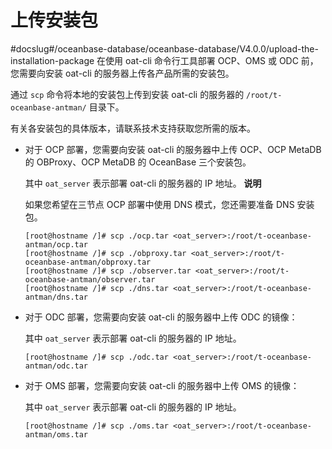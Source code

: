 # 上传安装包
#docslug#/oceanbase-database/oceanbase-database/V4.0.0/upload-the-installation-package
在使用 oat-cli 命令行工具部署 OCP、OMS 或 ODC 前，您需要向安装 oat-cli 的服务器上传各产品所需的安装包。

通过 `scp` 命令将本地的安装包上传到安装 oat-cli 的服务器的 `/root/t-oceanbase-antman/` 目录下。

有关各安装包的具体版本，请联系技术支持获取您所需的版本。

* 对于 OCP 部署，您需要向安装 oat-cli 的服务器中上传 OCP、OCP MetaDB 的 OBProxy、OCP MetaDB 的 OceanBase 三个安装包。

  其中 `oat_server` 表示部署 oat-cli 的服务器的 IP 地址。
  **说明**

  如果您希望在三节点 OCP 部署中使用 DNS 模式，您还需要准备 DNS 安装包。

  ```shell
  [root@hostname /]# scp ./ocp.tar <oat_server>:/root/t-oceanbase-antman/ocp.tar
  [root@hostname /]# scp ./obproxy.tar <oat_server>:/root/t-oceanbase-antman/obproxy.tar
  [root@hostname /]# scp ./observer.tar <oat_server>:/root/t-oceanbase-antman/observer.tar
  [root@hostname /]# scp ./dns.tar <oat_server>:/root/t-oceanbase-antman/dns.tar
  ```

* 对于 ODC 部署，您需要向安装 oat-cli 的服务器中上传 ODC 的镜像：

  其中 `oat_server` 表示部署 oat-cli 的服务器的 IP 地址。

  ```shell
  [root@hostname /]# scp ./odc.tar <oat_server>:/root/t-oceanbase-antman/odc.tar
  ```

* 对于 OMS 部署，您需要向安装 oat-cli 的服务器中上传 OMS 的镜像：

  其中 `oat_server` 表示部署 oat-cli 的服务器的 IP 地址。

  ```shell
  [root@hostname /]# scp ./oms.tar <oat_server>:/root/t-oceanbase-antman/oms.tar
  ```
